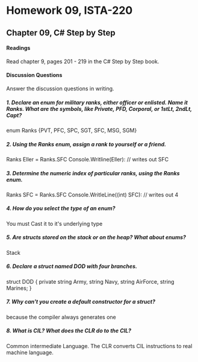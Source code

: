 # Homework 09, ISTA-220
## Chapter 09, C# Step by Step


#### Readings
Read chapter 9, pages 201 - 219 in the C# Step by Step book.
#### Discussion Questions
Answer the discussion questions in writing.

##### 1. Declare an enum for military ranks, either officer or enlisted. Name it Ranks. What are the symbols, like Private, PFD, Corporal, or 1stLt, 2ndLt, Capt?
enum  Ranks {PVT, PFC, SPC, SGT, SFC, MSG, SGM}

##### 2. Using the Ranks enum, assign a rank to yourself or a friend.
 Ranks Eller = Ranks.SFC
 Console.Writline(Eller): // writes out SFC

##### 3. Determine the numeric index of particular ranks, using the Ranks enum.
Ranks SFC = Ranks.SFC
Console.WritleLine((int) SFC): // writes out 4

##### 4. How do you select the type of an enum?
You must Cast it to it's underlying type

##### 5. Are structs stored on the stack or on the heap? What about enums?
Stack

##### 6. Declare a struct named DOD with four branches.
struct DOD
{
private string Army, string Navy, string AirForce, string Marines;
}

##### 7. Why can't you create a default constructor for a struct?
because the compiler always generates one

##### 8. What is CIL? What does the CLR do to the CIL?
Common intermediate Language. The CLR converts CIL instructions to real machine language.
